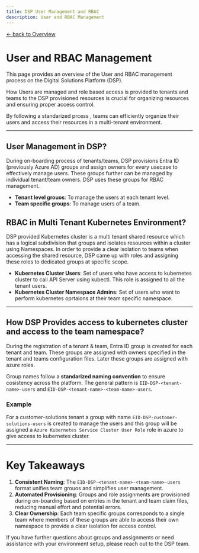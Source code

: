 ```yaml
---
title: DSP User Management and RBAC
description: User and RBAC Management
---
```


[&larr; back to Overview](/dsp)

# User and RBAC Management

This page provides an overview of the User and RBAC management process on the Digital Solutions Platform (DSP).

How Users are managed and role based access is provided to tenants and teams to the DSP provisioned resources is crucial for organizing resources and ensuring proper access control.

By following a standarized prcess , teams can efficiently organize their users and access their resources in a multi-tenant environment.

---

## User Management in DSP?

During on-boarding process of tenants/teams, DSP provisions Entra ID (previously Azure AD) groups and assign owners for every usecase to effectively manage users. These groups further can be managed by individual tenant/team owners. DSP uses these groups for RBAC management.

- **Tenant level grouos**: To manage the users at each tenant level.
- **Team specific groups**: To manage users of a team.


## RBAC in Multi Tenant Kubernetes Environment?

DSP provided Kubernetes cluster is a multi tenant shared resource which has a logical subdivision that groups and isolates resources within a cluster using Namespaces. In order to provide a clear isolation to teams when accessing the shared resource, DSP came up with roles and assigning these roles to dedicated groups at specific scope.

- **Kubernetes Cluster Users**: Set of users who have access to kubernetes cluster to call API Server using kubectl. This role is assigned to all the tenant users.
- **Kubernetes Cluster Namespace Admins**: Set of users who want to perform kubernetes oprtaions at their team specific namespace.

---

## How DSP Provides access to kubernetes cluster and access to the team namespace?

During the registration of a tenant & team,  Entra ID group is created for each tenant and team.
These groups are assigned with owners specified in the tenant and teams configuration files. Later these groups are assigned with azure roles. 

Group names follow a **standarized naming convention** to ensure cosistency across the platform.
The general pattern is `EID-DSP-<tenant-name>-users` and `EID-DSP-<tenant-name>-<team-name>-users`.


### Example

For a customer-solutions tenant a group with name `EID-DSP-customer-solutions-users` is created to manage the users and this group will be assigned a `Azure Kubernetes Service Cluster User Role` role in azure to give access to kubernetes cluster.

---

# Key Takeaways

1. **Consistent Naming**: The `EID-DSP-<tenant-name>-<team-name>-users` format unifies team grouos and simplifies user management.
2. **Automated Provisioning**: Groups and role assignments are provisioned during on-boarding based on entries in the tenant and team claim files, reducing manual effort and potential errors.
3. **Clear Ownership**: Each team specific groups corresponds to a single team where members of these groups are able to access their own namespace to provide a clear isolation for access control.

If you have further questions about groups and assignments or need assistance with your environment setup, please reach out to the DSP team.
